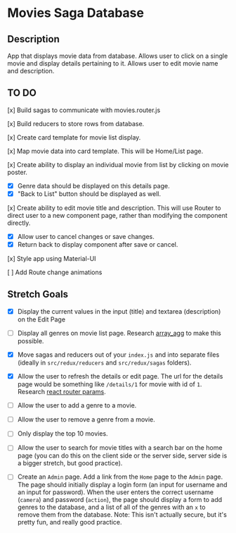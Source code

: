 # Movies Saga Database

## Description

App that displays movie data from database. Allows user to click on a single movie and display details pertaining to it. Allows user to edit movie name and description.

## TO DO

[x] Build sagas to communicate with movies.router.js

[x] Build reducers to store rows from database.

[x] Create card template for movie list display.

[x] Map movie data into card template. This will be Home/List page.

[x] Create ability to display an individual movie from list by clicking on movie poster.

- [x] Genre data should be displayed on this details page.
- [x] "Back to List" button should be displayed as well.

[x] Create ability to edit movie title and description. This will use Router to direct user to a new component page, rather than modifying the component directly.

- [x] Allow user to cancel changes or save changes.
- [x] Return back to display component after save or cancel.

[x] Style app using Material-UI

[ ] Add Route change animations

## Stretch Goals

- [x] Display the current values in the input (title) and textarea (description) on the Edit Page

- [ ] Display all genres on movie list page. Research [array_agg](https://stackoverflow.com/questions/43458174/how-to-save-and-return-javascript-object-with-subarray-in-normalized-sql) to make this possible.

- [x] Move sagas and reducers out of your `index.js` and into separate files (ideally in `src/redux/reducers` and `src/redux/sagas` folders).

- [x] Allow the user to refresh the details or edit page. The url for the details page would be something like `/details/1` for movie with id of `1`. Research [react router params](https://reacttraining.com/react-router/web/example/url-params).

- [ ] Allow the user to add a genre to a movie.

- [ ] Allow the user to remove a genre from a movie.

- [ ] Only display the top 10 movies.

- [ ] Allow the user to search for movie titles with a search bar on the home page (you can do this on the client side or the server side, server side is a bigger stretch, but good practice).

- [ ] Create an `Admin` page. Add a link from the `Home` page to the `Admin` page. The page should initially display a login form (an input for username and an input for password). When the user enters the correct username (`camera`) and password (`action`), the page should display a form to add genres to the database, and a list of all of the genres with an `x` to remove them from the database. Note: This isn't actually secure, but it's pretty fun, and really good practice.
